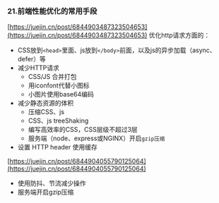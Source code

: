 ### 21.前端性能优化的常用手段
[https://juejin.cn/post/6844903487323504653](https://juejin.cn/post/6844903487323504653)
优化http请求方面的：

- CSS放到`<head>`里面、js放到`</body>`前面，以及js的异步加载（async、defer）等
- 减少HTTP请求
   - CSS/JS 合并打包
   - 用iconfont代替小图标
   - 小图片使用base64编码
- 减少静态资源的体积
   - 压缩CSS、js
   - CSS、js treeShaking
   - 编写高效率的CSS，CSS层级不超过3层
   - 服务端（node、express或NGINX）开启`gzip压缩`
- 设置 HTTP header 使用缓存

[https://juejin.cn/post/6844904055790125064](https://juejin.cn/post/6844904055790125064)

- 使用防抖、节流减少操作
- 服务端开启gzip压缩

